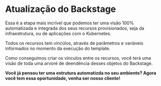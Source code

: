 # Atualização do Backstage

Essa é a etapa mais incrível que podemos ter uma visão 100% automatizada e integrada dos seus recursos provisionados, seja da infraestrutura, ou de aplicações com o Kubernetes.  

Todos os recursos tem vincúlos, através de parâmetros e variáveis informados no momento da execução do template.

Como conseguimos criar os vinculos entre os recursos, você terá uma visão de toda uma arvoré de deendência desses objetos do Backstage.

**Você já pensou ter uma estrutura automatizda no seu ambiente?  Agora você tem essa oportunidade, venha ser nosso cliente!**

